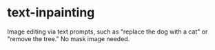 # text-inpainting
Image editing via text prompts, such as "replace the dog with a cat" or "remove the tree." No mask image needed.
